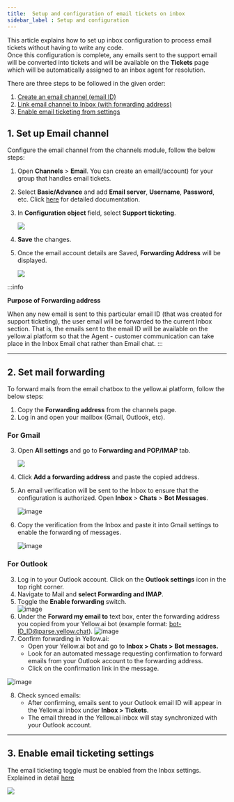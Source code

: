 ```yaml
---
title:  Setup and configuration of email tickets on inbox 
sidebar_label : Setup and configuration 
---
```


This article explains how to set up inbox configuration to process email tickets without having to write any code.          
Once this configuration is complete, any emails sent to the support email will be converted into tickets and will be available on the **Tickets** page which will be automatically assigned to an inbox agent for resolution.

There are three steps to be followed in the given order: 
1. [Create an email channel (email ID)](#1-set-up-email-channel)
2. [Link  email channel to Inbox (with forwarding address)](#2-set-mail-forwarding)
3. [Enable email ticketing from settings](#3-enable-email-ticketing-settings)



## 1. Set up Email channel  


Configure the email channel from the channels module, follow the below steps:


1. Open **Channels** > **Email**. You can create an email(/account) for your group that handles email tickets. 
2. Select **Basic/Advance** and add **Email server**, **Username**, **Password**, etc.  Click [here](https://docs.yellow.ai/docs/platform_concepts/channelConfiguration/email-outbound) for detailed documentation.  
3. In **Configuration object** field, select **Support ticketing**.     
      
    ![](https://i.imgur.com/DlVVjbc.png)

4. **Save** the changes.   
5. Once the email account details are Saved, **Forwarding Address** will be displayed. 

    ![](https://i.imgur.com/dCNKHXz.png)


:::info

**Purpose of Forwarding address** 

When any new email is sent to this particular email ID (that was created for support ticketing), the user email will be forwarded to the current Inbox section. 
That is, the emails sent to the email ID will be available on the yellow.ai platform so that the Agent - customer communication can take place in the Inbox Email chat rather than Email chat. 
:::

-----

## 2. Set mail forwarding 

To forward mails from the email chatbox to the yellow.ai platform, follow the below steps: 

1. Copy the **Forwarding address** from the channels page. 
2. Log in and open your mailbox (Gmail, Outlook, etc).

### For Gmail

3. Open **All settings** and go to **Forwarding and POP/IMAP** tab. 

    ![](https://i.imgur.com/COXCn9T.jpg)

4. Click **Add a forwarding address** and paste the copied address. 
5. An email verification will be sent to the Inbox to ensure that the configuration is authorized. Open **Inbox** > **Chats** > **Bot Messages**. 

    ![image](https://imgur.com/HkOFiI9.png)

6. Copy the verification from the Inbox and paste it into Gmail settings to enable the forwarding of messages.

    ![image](https://imgur.com/JwM08Bh.png)

### For Outlook 

3. Log in to your Outlook account. Click on the **Outlook settings** icon in the top right corner.
4. Navigate to Mail and **select Forwarding and IMAP**.
5. Toggle the **Enable forwarding** switch.  
    ![image](https://imgur.com/UWrlUyu.png)      
6. Under the **Forward my email to** text box, enter the forwarding address you copied from your Yellow.ai bot (example format: bot-ID_ID@parse.yellow.chat).
![image](https://imgur.com/QSLZnS5.png)     
7. Confirm forwarding in Yellow.ai:     
    - Open your Yellow.ai bot and go to **Inbox > Chats > Bot messages.**
    - Look for an automated message requesting confirmation to forward emails from your Outlook account to the forwarding address.
    - Click on the confirmation link in the message.

![image](https://imgur.com/tMMbZNB.png)

8. Check synced emails:
    - After confirming, emails sent to your Outlook email ID will appear in the Yellow.ai inbox under **Inbox > Tickets**.
    - The email thread in the Yellow.ai inbox will stay synchronized with your Outlook account.

------

## 3. Enable email ticketing settings 

The email ticketing toggle must be enabled from the Inbox settings. Explained in detail [here](https://docs.yellow.ai/docs/platform_concepts/inbox/inbox-settings/workflows/emailticketing)

![](https://imgur.com/eYDAFni.png)
